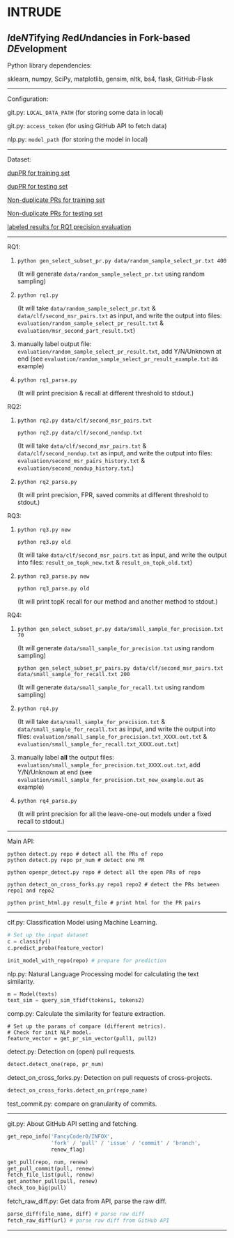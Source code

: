 # INTRUDE

## *I*de*NT*ifying *R*ed*U*ndancies in Fork-based *DE*velopment


Python library dependencies:

sklearn, numpy, SciPy, matplotlib, gensim, nltk, bs4, flask, GitHub-Flask

---

Configuration:

git.py: `LOCAL_DATA_PATH` (for storing some data in local)

git.py: `access_token` (for using GitHub API to fetch data)

nlp.py: `model_path` (for storing the model in local)

---

Dataset:

[dupPR for training set](https://github.com/FancyCoder0/INTRUDE/blob/master/data/clf/first_msr_pairs.txt)

[dupPR for testing set](https://github.com/FancyCoder0/INTRUDE/blob/master/data/clf/second_msr_pairs.txt)

[Non-duplicate PRs for training set](https://github.com/FancyCoder0/INTRUDE/blob/master/data/clf/first_nondup.txt)

[Non-duplicate PRs for testing set](https://github.com/FancyCoder0/INTRUDE/blob/master/data/clf/second_nondup.txt)

[labeled results for RQ1 precision evaluation](https://github.com/FancyCoder0/INTRUDE/blob/master/evaluation/random_sample_select_pr_result_labeled_by_authors.txt)

---

RQ1:

1. `python gen_select_subset_pr.py data/random_sample_select_pr.txt 400`

    (It will generate `data/random_sample_select_pr.txt` using random sampling)

2. `python rq1.py`
    
    (It will take `data/random_sample_select_pr.txt` & `data/clf/second_msr_pairs.txt` as input, and write the output into files: `evaluation/random_sample_select_pr_result.txt` & `evaluation/msr_second_part_result.txt`)

3. manually label output file: `evaluation/random_sample_select_pr_result.txt`, add Y/N/Unknown at end (see `evaluation/random_sample_select_pr_result_example.txt` as example)

4. `python rq1_parse.py`

   (It will print precision & recall at different threshold to stdout.)


RQ2:

1. `python rq2.py data/clf/second_msr_pairs.txt`

   `python rq2.py data/clf/second_nondup.txt`
   
   (It will take `data/clf/second_msr_pairs.txt` & `data/clf/second_nondup.txt` as input, and write the output into files: `evaluation/second_msr_pairs_history.txt` & `evaluation/second_nondup_history.txt`.)

2. `python rq2_parse.py`

   (It will print precision, FPR, saved commits at different threshold to stdout.)

RQ3:
1. `python rq3.py new`

   `python rq3.py old`

    (It will take `data/clf/second_msr_pairs.txt` as input, and write the output into files: `result_on_topk_new.txt` & `result_on_topk_old.txt`)
   
2. `python rq3_parse.py new`

   `python rq3_parse.py old`
 
   (It will print topK recall for our method and another method to stdout.)

RQ4:
1. `python gen_select_subset_pr.py data/small_sample_for_precision.txt 70`

    (It will generate `data/small_sample_for_precision.txt` using random sampling)

    `python gen_select_subset_pr_pairs.py data/clf/second_msr_pairs.txt data/small_sample_for_recall.txt 200`
    
    (It will generate `data/small_sample_for_recall.txt` using random sampling)
    
2. `python rq4.py`

    (It will take `data/small_sample_for_precision.txt` & `data/small_sample_for_recall.txt` as input, and write the output into files: `evaluation/small_sample_for_precision.txt_XXXX.out.txt` & `evaluation/small_sample_for_recall.txt_XXXX.out.txt`)
   
3. manually label **all** the output files: `evaluation/small_sample_for_precision.txt_XXXX.out.txt`, add Y/N/Unknown at end (see `evaluation/small_sample_for_precision.txt_new_example.out` as example)

4. `python rq4_parse.py`

   (It will print precision for all the leave-one-out models under a fixed recall to stdout.)


---
Main API:
```
python detect.py repo # detect all the PRs of repo
python detect.py repo pr_num # detect one PR

python openpr_detect.py repo # detect all the open PRs of repo

python detect_on_cross_forks.py repo1 repo2 # detect the PRs between repo1 and repo2

python print_html.py result_file # print html for the PR pairs
```

---

clf.py: Classification Model using Machine Learning.

``` python
# Set up the input dataset
c = classify()
c.predict_proba(feature_vector)

init_model_with_repo(repo) # prepare for prediction
```



nlp.py: Natural Language Processing model for calculating the text similarity.


``` python
m = Model(texts)
text_sim = query_sim_tfidf(tokens1, tokens2)
```


comp.py: Calculate the similarity for feature extraction.

``` 
# Set up the params of compare (different metrics).
# Check for init NLP model.
feature_vector = get_pr_sim_vector(pull1, pull2)
```



detect.py: Detection on (open) pull requests.

``` python
detect.detect_one(repo, pr_num)
```


detect_on_cross_forks.py: Detection on pull requests of cross-projects.

``` python
detect_on_cross_forks.detect_on_pr(repo_name)
```


test_commit.py: compare on granularity of commits.



---

git.py: About GitHub API setting and fetching.

``` python
get_repo_info('FancyCoder0/INFOX',
              'fork' / 'pull' / 'issue' / 'commit' / 'branch',
              renew_flag)

get_pull(repo, num, renew)
get_pull_commit(pull, renew)
fetch_file_list(pull, renew)
get_another_pull(pull, renew)
check_too_big(pull)
```


fetch_raw_diff.py: Get data from API, parse the raw diff.

``` python
parse_diff(file_name, diff) # parse raw diff
fetch_raw_diff(url) # parse raw diff from GitHub API
```


---
